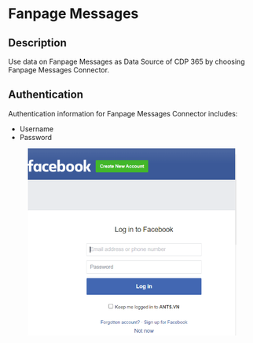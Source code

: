 # Fanpage Messages

## Description

Use data on Fanpage Messages as Data Source of CDP 365 by choosing Fanpage Messages Connector.

## Authentication

Authentication information for Fanpage Messages Connector includes:&#x20;

* Username
* Password

<figure><img src="../../../.gitbook/assets/image (889).png" alt=""><figcaption></figcaption></figure>
